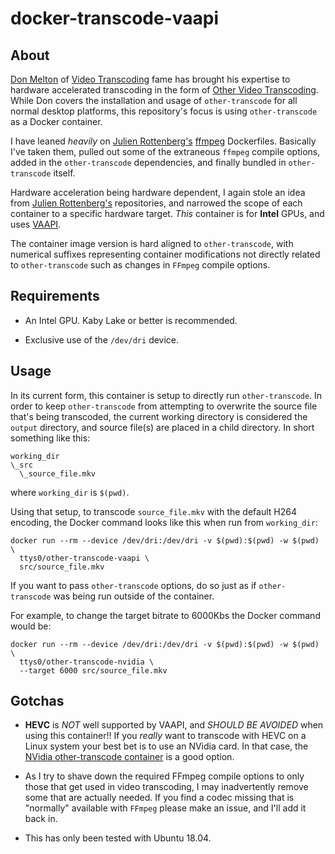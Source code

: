 # docker-transcode-vaapi

## About


[Don Melton](http://donmelton.com/) of [Video Transcoding](https://github.com/donmelton/video_transcoding) fame has brought his expertise to hardware accelerated transcoding in the form of [Other Video Transcoding](https://github.com/donmelton/other_video_transcoding). While Don covers the installation and usage of `other-transcode` for all normal desktop platforms, this repository's focus is using `other-transcode` as a Docker container.

I have leaned _heavily_ on [Julien Rottenberg's](https://github.com/jrottenberg) [ffmpeg](https://github.com/jrottenberg/ffmpeg) Dockerfiles. Basically I've taken them, pulled out some of the extraneous `ffmpeg` compile options, added in the `other-transcode` dependencies, and finally bundled in `other-transcode` itself.

Hardware acceleration being hardware dependent, I again stole an idea from [Julien Rottenberg's](https://github.com/jrottenberg) repositories, and narrowed the scope of each container to a specific hardware target. *This* container is for **Intel** GPUs, and uses [VAAPI](https://en.wikipedia.org/wiki/Video_Acceleration_API).

The container image version is hard aligned to `other-transcode`, with numerical suffixes representing container modifications not directly related to `other-transcode` such as changes in `FFmpeg` compile options.

## Requirements

* An Intel GPU. Kaby Lake or better is recommended.

* Exclusive use of the `/dev/dri` device.

## Usage

In its current form, this container is setup to directly run `other-transcode`. In order to keep `other-transcode` from attempting to overwrite the source file that's being transcoded, the current working directory is considered the `output` directory, and source file(s) are placed in a child directory. In short something like this:

```
working_dir
\_src
  \_source_file.mkv
```

where `working_dir` is `$(pwd)`.

Using that setup, to transcode `source_file.mkv` with the default H264 encoding, the Docker command looks like this when run from `working_dir`:

```
docker run --rm --device /dev/dri:/dev/dri -v $(pwd):$(pwd) -w $(pwd) \ 
  ttys0/other-transcode-vaapi \
  src/source_file.mkv
```

If you want to pass `other-transcode` options, do so just as if `other-transcode` was being run outside of the container.

For example, to change the target bitrate to 6000Kbs the Docker command would be:

```
docker run --rm --device /dev/dri:/dev/dri -v $(pwd):$(pwd) -w $(pwd) \
  ttys0/other-transcode-nvidia \
  --target 6000 src/source_file.mkv
```

## Gotchas

* **HEVC** is _NOT_ well supported by VAAPI, and _SHOULD BE AVOIDED_ when using this container!! If you _really_ want to transcode with HEVC on a Linux system your best bet is to use an NVidia card. In that case, the [NVidia other-transcode container](https://github.com/ttyS0/docker-transcode-nvidia) is a good option.

* As I try to shave down the required FFmpeg compile options to only those that get used in video transcoding, I  may inadvertently remove some that are actually needed. If you find a codec missing that is "normally" available with `FFmpeg` please make an issue, and I'll add it back in.

* This has only been tested with Ubuntu 18.04.
